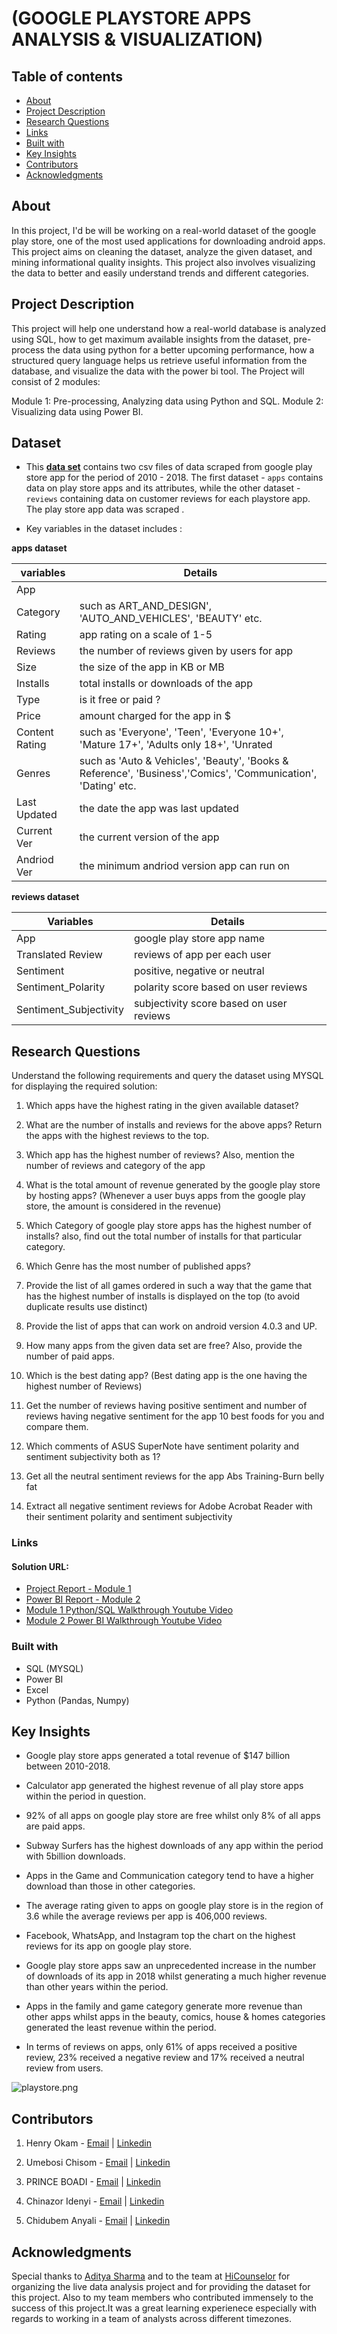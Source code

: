 # (GOOGLE PLAYSTORE APPS ANALYSIS & VISUALIZATION)

## Table of contents

- [About](#about)
- [Project Description](#project-description)
- [Research Questions](#research-questions)
- [Links](#links)
- [Built with](#built-with)
- [Key Insights](#key-insights)
- [Contributors](#contributors)
- [Acknowledgments](#acknowledgments)


## About

In this project, I'd be will be working on a real-world dataset of the google play store, one of the most used applications for downloading android apps. This project aims on cleaning the dataset, analyze the given dataset, and mining informational quality insights. This project also involves visualizing the data to better and easily understand trends and different categories.


## Project Description

This project will help one understand how a real-world database is analyzed using SQL, how to get maximum available insights from the dataset, pre-process the data using python for a better upcoming performance, how a structured query language helps us retrieve useful information from the database, and visualize the data with the power bi tool. The Project will consist of 2 modules:

Module 1: Pre-processing, Analyzing data using Python and SQL.
Module 2: Visualizing data using Power BI.


## Dataset

- This **[data set](https://drive.google.com/file/d/19fVBgoQJr5jkupe0O9Ht8VeMqSVaBJae/view?usp=share_link)** contains two csv  files of data scraped from google play store app for the period of 2010 - 2018.  The first dataset - `apps` contains data on play store apps and its attributes, while the other dataset - `reviews` containing data on customer reviews for each playstore app. The play store app data was scraped .  

- Key variables in the dataset includes :

**apps dataset**

| variables | Details |
| --------------------- | ---------------------- |
| App |  |
| Category | such as ART_AND_DESIGN', 'AUTO_AND_VEHICLES', 'BEAUTY' etc.|
| Rating | app rating on a scale of 1-5 |
| Reviews | the number of reviews given by users for app |
| Size | the size of the app in KB or MB |
| Installs | total installs or downloads of the app |
| Type | is it free or paid ?|
| Price | amount charged for the app in $ |
| Content Rating | such as 'Everyone', 'Teen', 'Everyone 10+', 'Mature 17+', 'Adults only 18+', 'Unrated |
| Genres | such as 'Auto & Vehicles', 'Beauty', 'Books & Reference', 'Business','Comics', 'Communication', 'Dating' etc. |
| Last Updated | the date the app was last updated |
| Current Ver | the current version of the app |
| Andriod Ver | the minimum andriod version app can run on |


**reviews dataset**

| Variables | Details |
| --------------------- | ---------------------- |
| App | google play store app name |
| Translated Review | reviews of app per each user  |
| Sentiment | positive, negative or neutral |
| Sentiment_Polarity |  polarity score based on user reviews | 
| Sentiment_Subjectivity | subjectivity score based on user reviews |



## Research Questions

Understand the following requirements and query the dataset using MYSQL for displaying the required solution:

1. Which apps have the highest rating in the given available dataset?

2. What are the number of installs and reviews for the above apps? Return the apps with the highest reviews to the top.

3. Which app has the highest number of reviews? Also, mention the number of reviews and category of the app

4. What is the total amount of revenue generated by the google play store by hosting apps? (Whenever a user buys apps  from the google play store, the amount is considered in the revenue)

5. Which Category of google play store apps has the highest number of installs? also, find out the total number of installs for that particular category.

6. Which Genre has the most number of published apps?

7. Provide the list of all games ordered in such a way that the game that has the highest number of installs is displayed on the top (to avoid duplicate results use distinct)

8. Provide the list of apps that can work on android version 4.0.3 and UP.

9. How many apps from the given data set are free? Also, provide the number of paid apps.

10. Which is the best dating app? (Best dating app is the one having the highest number of Reviews)

11. Get the number of reviews having positive sentiment and number of reviews having negative sentiment for the app 10 best foods for you and compare them.

12. Which comments of ASUS SuperNote have sentiment polarity and sentiment subjectivity both as 1?

13. Get all the neutral sentiment reviews for the app Abs Training-Burn belly fat 

14. Extract all negative sentiment reviews for Adobe Acrobat Reader with their sentiment polarity and sentiment subjectivity
 

### Links

#### Solution URL: 

- [Project Report - Module 1](./PLAYSTORE_APPS_ANALYSIS.ipynb)
- [Power BI Report - Module 2](https://www.novypro.com/project/henry-okam-4)
- [Module 1 Python/SQL Walkthrough Youtube Video](https://youtu.be/kgyO6Oah3Wk)
- [Module 2 Power BI Walkthrough Youtube Video](https://youtu.be/9cIqEtfOem4)


### Built with

- SQL (MYSQL)
- Power BI
- Excel
- Python (Pandas, Numpy)


## Key Insights

- Google play store apps generated a total revenue of $147 billion between 2010-2018.


-  Calculator app generated the highest revenue of all play store apps within the period in question.


- 92% of all apps on google play store are free whilst only 8% of all apps are paid apps.


- Subway Surfers has the highest downloads of any app within the period with 5billion downloads.


- Apps in the Game and Communication category tend to have a higher download than those in other categories.


- The average rating given to apps on google play store is in the region of 3.6 while the average reviews per app is 406,000 reviews.


- Facebook, WhatsApp, and Instagram top the chart on the highest reviews for its app on google play store.


- Google play store apps saw an unprecedented increase in the number of downloads of its app in 2018 whilst generating a much higher revenue than other years within the period.


- Apps in the family and game category generate more revenue than other apps whilst apps in the beauty, comics, house & homes categories generated the least revenue within the period.


- In terms of reviews on apps, only 61% of apps received a positive review, 23% received a negative review and 17% received a neutral review from users.


![playstore.png](attachment:playstore.png)


## Contributors

1. Henry Okam - [Email](mailto:hnry_ugo@yahoo.com) | [Linkedin](https://www.linkedin.com/in/henry-okam)

2. Umebosi Chisom - [Email](mailto:chizky04@gmail.com) | [Linkedin](https://www.linkedin.com/in/umebosi-chisom-0b7174b8)

3. PRINCE BOADI - [Email](mailto:oseiakwasiprince@gmail.com) | [Linkedin](https://www.linkedin.com/in/princeboadi)

4. Chinazor Idenyi - [Email](mailto:idenyichinazor@gmail.com) | [Linkedin](https://www.linkedin.com/in/chinazor-idenyi)
 
5. Chidubem Anyali - [Email](mailto:dubbieanne@gmail.com) | [Linkedin](https://www.linkedin.com/in/chidubem-anyali-900834156)


## Acknowledgments

Special thanks to [Aditya Sharma](https://www.linkedin.com/in/aditya-hicounselor) and to the team at [HiCounselor](https://www.linkedin.com/company/hicounselor/) for organizing the live data analysis project and for providing the dataset for this project. Also to my team members who contributed immensely to the success of this project.It was a great learning experienece especially with regards to working in a team of analysts across different timezones.





 


